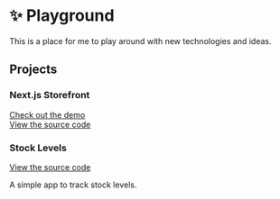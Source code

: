 # ✨ Playground

This is a place for me to play around with new technologies and ideas.

## Projects

### Next.js Storefront

[Check out the demo](https://next-storefront-eight.vercel.app/)  
[View the source code](next-storefront/)

### Stock Levels

[View the source code](stock-level/)

A simple app to track stock levels.
